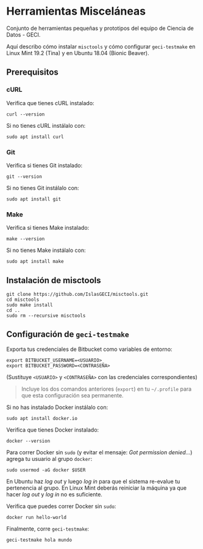 # Herramientas Misceláneas

Conjunto de herramientas pequeñas y prototipos del equipo de Ciencia de Datos - GECI.

Aquí describo cómo instalar `misctools` y cómo configurar `geci-testmake` en Linux Mint 19.2 (Tina) y en Ubuntu 18.04 (Bionic Beaver).

## Prerequisitos

### cURL

Verifica que tienes cURL instalado:

```shell
curl --version
```

Si no tienes cURL instálalo con:

```shell
sudo apt install curl
```

### Git

Verifica si tienes Git instalado:

```shell
git --version
```

Si no tienes Git instálalo con:

```shell
sudo apt install git
```

### Make

Verifica si tienes Make instalado:

```shell
make --version
```

Si no tienes Make instálalo con:

```shell
sudo apt install make
```

## Instalación de misctools

```shell
git clone https://github.com/IslasGECI/misctools.git
cd misctools
sudo make install
cd ..
sudo rm --recursive misctools
```

## Configuración de `geci-testmake`

Exporta tus credenciales de Bitbucket como variables de entorno:

```shell
export BITBUCKET_USERNAME=<USUARIO>
export BITBUCKET_PASSWORD=<CONTRASEÑA>
```

(Sustituye `<USUARIO>` y `<CONTRASEÑA>` con las credenciales correspondientes)

> Incluye los dos comandos anteriores (`export`) en tu `~/.profile` para que esta configuración sea permanente.

Si no has instalado Docker instálalo con:

```shell
sudo apt install docker.io
```

Verifica que tienes Docker instalado:

```shell
docker --version
```

Para correr Docker sin `sudo` (y evitar el mensaje: _Got permission denied..._) agrega tu usuario al grupo `docker`:

```shell
sudo usermod -aG docker $USER
```

En Ubuntu haz _log out_ y luego _log in_ para que el sistema re-evalue tu pertenencia al grupo. En Linux Mint deberás reiniciar la máquina ya que hacer _log out_ y _log in_ no es suficiente.

Verifica que puedes correr Docker sin `sudo`:

```shell
docker run hello-world
```

Finalmente, corre `geci-testmake`:

```shell
geci-testmake hola mundo
```
